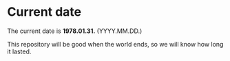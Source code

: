 # Current date

The current date is **1978.01.31.** (YYYY.MM.DD.)

This repository will be good when the world ends, so we will know how long it lasted.
